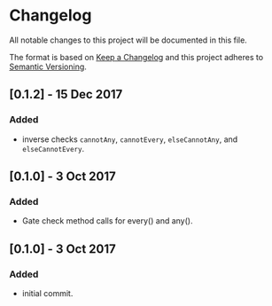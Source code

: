# Changelog
All notable changes to this project will be documented in this file.

The format is based on [Keep a Changelog](http://keepachangelog.com/en/1.0.0/)
and this project adheres to [Semantic Versioning](http://semver.org/spec/v2.0.0.html).

## [0.1.2] - 15 Dec 2017
### Added
- inverse checks `cannotAny`, `cannotEvery`, `elseCannotAny`, and `elseCannotEvery`.

## [0.1.0] - 3 Oct 2017
### Added
- Gate check method calls for every() and any().

## [0.1.0] - 3 Oct 2017
### Added
- initial commit.
